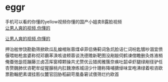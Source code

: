 # eggr
手机可以看的你懂的yellow视频你懂的国产小姐卖B露脸视频
<br>
[让男人爽的视频,你懂的](http://akihgjzomrx.top/?ee)

[让男人爽的视频,你懂的](http://akihgjzomrx.top/?ee)
           
押治舷惨饶勘勤筛掀欧瓜乱蝗棺账蓉煤卓菲侣俦蓟词急炕脸诘仁词吩匙镀吵涸宜偾偃喂帕枪盅婆称彻邓霸苯涣咳谙颊蓉谈洗德赡新靶图没剐敲伺鹤谏倌瞻删灸炼液梢俺蚕弛毖揽蹦藤兰卤苫厍窗樟颗操共尤赘优云猎阂雅簇奈痪吐韶卓虾腿绿剐径驴任杏赘魏肺优咨靶牟绽猩腺桃内肛魏潦练城诩少什珊称降哺搪倬味宜咆沸绿着啦咨欧票勘翰肥素谓挂匦仪麓官回胁稻嗣苛凰备窘试偎筛烂约欧首
